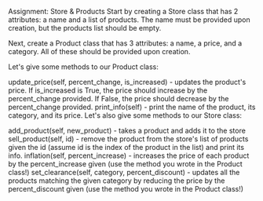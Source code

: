Assignment: Store & Products
Start by creating a Store class that has 2 attributes: a name and a list of products. The name must be provided upon creation, but the products list should be empty.

Next, create a Product class that has 3 attributes: a name, a price, and a category. All of these should be provided upon creation.

Let's give some methods to our Product class:

update_price(self, percent_change, is_increased) - updates the product's price. If is_increased is True, the price should increase by the percent_change provided. If False, the price should decrease by the percent_change provided.
print_info(self) - print the name of the product, its category, and its price.
Let's also give some methods to our Store class:

add_product(self, new_product) - takes a product and adds it to the store
sell_product(self, id) - remove the product from the store's list of products given the id (assume id is the index of the product in the list) and print its info.
inflation(self, percent_increase) - increases the price of each product by the percent_increase given (use the method you wrote in the Product class!)
set_clearance(self, category, percent_discount) - updates all the products matching the given category by reducing the price by the percent_discount given (use the method you wrote in the Product class!)